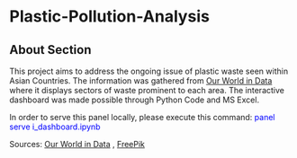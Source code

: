 # Plastic-Pollution-Analysis

## About Section
This project aims to address the ongoing issue of plastic waste seen within Asian Countries. The information was gathered from [Our World in Data](https://ourworldindata.org/plastic-pollution#:~:text=The%20world%20produces%20around%20350,plastic%20enter%20the%20oceans%20annually) where it displays sectors of waste prominent to each area. The interactive dashboard was made possible through Python Code and MS Excel.

In order to serve this panel locally, please execute this command: <span style="color:blue">panel serve i_dashboard.ipynb</span>

Sources:
[Our World in Data](https://ourworldindata.org/plastic-pollution#:~:text=The%20world%20produces%20around%20350,plastic%20enter%20the%20oceans%20annually) , [FreePik](https://www.freepik.com/free-vector/hand-drawn-ocean-plastic-pollution-illustration_41775423.htm#query=plastic%20pollution&position=2&from_view=search&track=ais&uuid=88aa3053-3d17-4816-bccc-32fe8858a477) 
